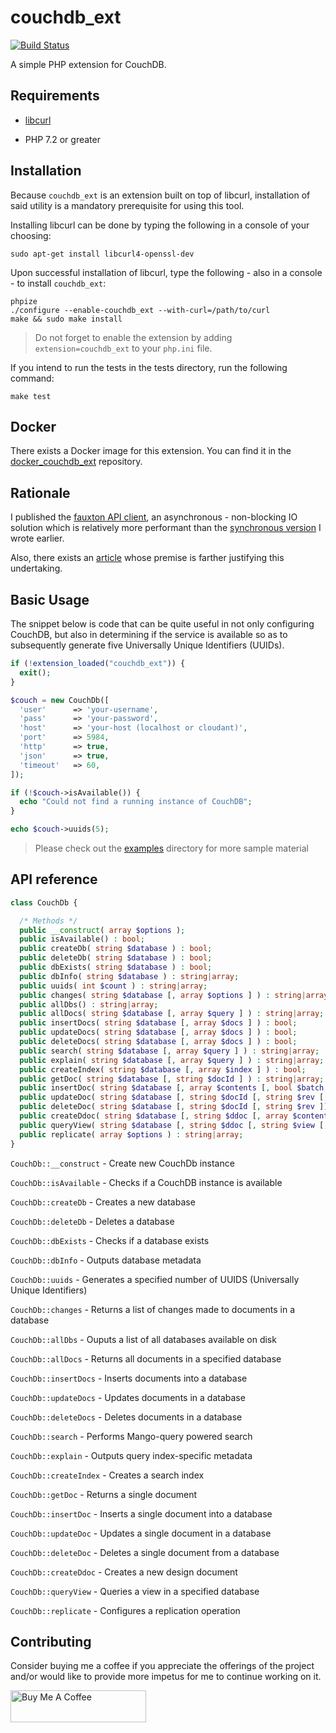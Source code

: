 # couchdb_ext

[![Build Status](https://travis-ci.org/ace411/couchdb_ext.svg?branch=master)](https://travis-ci.org/ace411/couchdb_ext)

A simple PHP extension for CouchDB.

## Requirements

- [libcurl](https://https://curl.haxx.se/libcurl/)

- PHP 7.2 or greater

## Installation

Because `couchdb_ext` is an extension built on top of libcurl, installation of said utility is a mandatory prerequisite for using this tool.

Installing libcurl can be done by typing the following in a console of your choosing:

```shell
sudo apt-get install libcurl4-openssl-dev
```

Upon successful installation of libcurl, type the following - also in a console - to install `couchdb_ext`:

```shell
phpize
./configure --enable-couchdb_ext --with-curl=/path/to/curl
make && sudo make install
```

> Do not forget to enable the extension by adding `extension=couchdb_ext` to your `php.ini` file.

If you intend to run the tests in the tests directory, run the following command:

```shell
make test
```

## Docker

There exists a Docker image for this extension. You can find it in the [docker_couchdb_ext](https://github.com/peter279k/docker_couchdb_ext) repository.

## Rationale

I published the [fauxton API client](https://github.com/php-api-clients/fauxton), an asynchronous - non-blocking IO solution which is relatively more performant than the [synchronous version](https://github.com/ace411/fauxton-client) I wrote earlier.

Also, there exists an [article](https://medium.com/@agiroLoki/a-potential-php-extension-for-couchdb-9604cda48f27) whose premise is farther justifying this undertaking.

## Basic Usage

The snippet below is code that can be quite useful in not only configuring CouchDB, but also in determining if the service is available so as to subsequently generate five Universally Unique Identifiers (UUIDs).

```php
if (!extension_loaded("couchdb_ext")) {
  exit();
}

$couch = new CouchDb([
  'user'      => 'your-username',
  'pass'      => 'your-password',
  'host'      => 'your-host (localhost or cloudant)',
  'port'      => 5984,
  'http'      => true,
  'json'      => true,
  'timeout'   => 60,
]);

if (!$couch->isAvailable()) {
  echo "Could not find a running instance of CouchDB";
}

echo $couch->uuids(5);
```

> Please check out the [examples](https://github.com/ace411/couchdb_ext/tree/master/examples) directory for more sample material

## API reference

```php
class CouchDb {

  /* Methods */
  public __construct( array $options );
  public isAvailable() : bool;
  public createDb( string $database ) : bool;
  public deleteDb( string $database ) : bool;
  public dbExists( string $database ) : bool;
  public dbInfo( string $database ) : string|array;
  public uuids( int $count ) : string|array;
  public changes( string $database [, array $options ] ) : string|array;
  public allDbs() : string|array;
  public allDocs( string $database [, array $query ] ) : string|array;
  public insertDocs( string $database [, array $docs ] ) : bool;
  public updateDocs( string $database [, array $docs ] ) : bool;
  public deleteDocs( string $database [, array $docs ] ) : bool;
  public search( string $database [, array $query ] ) : string|array;
  public explain( string $database [, array $query ] ) : string|array;
  public createIndex( string $database [, array $index ] ) : bool;
  public getDoc( string $database [, string $docId ] ) : string|array;
  public insertDoc( string $database [, array $contents [, bool $batch = false ]] ) : bool;
  public updateDoc( string $database [, string $docId [, string $rev [, array $contents ]]] ) : bool;
  public deleteDoc( string $database [, string $docId [, string $rev ]] ) : bool;
  public createDdoc( string $database [, string $ddoc [, array $contents ]] ) : bool;
  public queryView( string $database [, string $ddoc [, string $view [, array $query ]]] ) : string|array;
  public replicate( array $options ) : string|array;
}
```

`CouchDb::__construct` - Create new CouchDb instance

`CouchDb::isAvailable` - Checks if a CouchDB instance is available

`CouchDb::createDb` - Creates a new database

`CouchDb::deleteDb` - Deletes a database

`CouchDb::dbExists` - Checks if a database exists

`CouchDb::dbInfo` - Outputs database metadata

`CouchDb::uuids` - Generates a specified number of UUIDS (Universally Unique Identifiers)

`CouchDb::changes` - Returns a list of changes made to documents in a database

`CouchDb::allDbs` - Ouputs a list of all databases available on disk

`CouchDb::allDocs` - Returns all documents in a specified database

`CouchDb::insertDocs` - Inserts documents into a database

`CouchDb::updateDocs` - Updates documents in a database

`CouchDb::deleteDocs` - Deletes documents in a database

`CouchDb::search` - Performs Mango-query powered search

`CouchDb::explain` - Outputs query index-specific metadata

`CouchDb::createIndex` - Creates a search index

`CouchDb::getDoc` - Returns a single document

`CouchDb::insertDoc` - Inserts a single document into a database

`CouchDb::updateDoc` - Updates a single document in a database

`CouchDb::deleteDoc` - Deletes a single document from a database

`CouchDb::createDdoc` - Creates a new design document

`CouchDb::queryView` - Queries a view in a specified database

`CouchDb::replicate` - Configures a replication operation

## Contributing

Consider buying me a coffee if you appreciate the offerings of the project and/or would like to provide more impetus for me to continue working on it.

<a href="https://www.buymeacoffee.com/agiroLoki" target="_blank"><img src="https://cdn.buymeacoffee.com/buttons/lato-white.png" alt="Buy Me A Coffee" style="height: 51px !important;width: 217px !important;" ></a>
